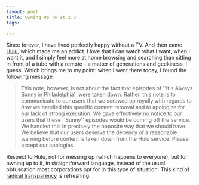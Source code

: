 ```yaml
---
layout: post
title: Owning Up To It 2.0
tags:

---
```

Since forever, I have lived perfectly happy without a TV. And then came [Hulu](http://hulu.com), which made me an addict. I love that I can watch what I want, when I want it, and I simply feel more at home browsing and searching than sitting in front of a tube with a remote - a matter of generations and geekiness, I guess. Which brings me to my point: when I went there today, I found the following message: 

> This note, however, is not about the fact that episodes of ''It's Always Sunny in Philadelphia'' were taken down. Rather, this note is to communicate to our users that we screwed up royally with regards to _how_ we handled this specific content removal and to apologize for our lack of strong execution. We gave effectively no notice to our users that these ''Sunny'' episodes would be coming off the service. We handled this in precisely the opposite way that we should have. We believe that our users deserve the decency of a reasonable warning before content is taken down from the Hulu service. Please accept our apologies. 

Respect to Hulu, not for messing up (which happens to everyone), but for owning up to it, in straightforward language, instead of the usual obfuscation most corporations opt for in this type of situation. This kind of [radical transparency](http://www.wired.com/wired/archive/15.04/wired40_ceo.html) is refreshing.
